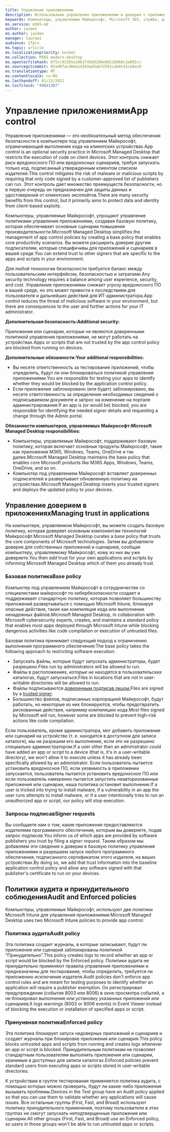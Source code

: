 ```yaml
---
title: Управление приложениями
description: Использование управления приложениями и доверия с приложениями
keywords: Компьютеры, управляемые Майкрософт, Microsoft 365, служба, документация
ms.service: m365-md
author: jaimeo
ms.author: jaimeo
manager: laurawi
audience: ITpro
ms.topic: article
ms.localizationpriority: normal
ms.collection: M365-modern-desktop
ms.openlocfilehash: 6f5cc923b5a18b1f45dd186e88228db8c3a891cc
ms.sourcegitcommit: 83a40facd66e14343ad3ab72591cab9c41ce6ac0
ms.translationtype: MT
ms.contentlocale: ru-RU
ms.lasthandoff: 01/13/2021
ms.locfileid: "49841307"
---
```

# <a name="app-control"></a><span data-ttu-id="22ee0-104">Управление приложениями</span><span class="sxs-lookup"><span data-stu-id="22ee0-104">App control</span></span>

<span data-ttu-id="22ee0-105">Управление приложениями — это необязательный метод обеспечения безопасности в компьютере под управлением Майкрософт, ограничивающий выполнение кода на клиентских устройствах.</span><span class="sxs-lookup"><span data-stu-id="22ee0-105">App control is an optional security practice in Microsoft Managed Desktop that restricts the execution of code on client devices.</span></span> <span data-ttu-id="22ee0-106">Этот контроль снижает риск вредоносного ПО или вредоносных сценариев, требуя запускать только код, подписанный утвержденным клиентом списком издателей.</span><span class="sxs-lookup"><span data-stu-id="22ee0-106">This control mitigates the risk of malware or malicious scripts by requiring that only code signed by a customer-approved list of publishers can run.</span></span> <span data-ttu-id="22ee0-107">Этот контроль дает множество преимуществ безопасности, но в первую очередь он предназначен для защиты данных и удостоверений от клиентских эксплойтов.</span><span class="sxs-lookup"><span data-stu-id="22ee0-107">There are many security benefits from this control, but it primarily aims to protect data and identity from client-based exploits.</span></span>

<span data-ttu-id="22ee0-108">Компьютеры, управляемые Майкрософт, упрощают управление политиками управления приложениями, создавая базовую политику, которая обеспечивает основные сценарии повышения производительности.</span><span class="sxs-lookup"><span data-stu-id="22ee0-108">Microsoft Managed Desktop simplifies the management of app control policies by creating a base policy that enables core productivity scenarios.</span></span> <span data-ttu-id="22ee0-109">Вы можете расширить доверие другим подписателям, которые специфичивы для приложений и сценариев в вашей среде.</span><span class="sxs-lookup"><span data-stu-id="22ee0-109">You can extend trust to other signers that are specific to the apps and scripts in your environment.</span></span> 


<span data-ttu-id="22ee0-110">Для любой технологии безопасности требуется баланс между пользовательским интерфейсом, безопасностью и затратами.</span><span class="sxs-lookup"><span data-stu-id="22ee0-110">Any security technology requires a balance among user experience, security, and cost.</span></span> <span data-ttu-id="22ee0-111">Управление приложениями снижает угрозу вредоносного ПО в вашей среде, но это может привести к последствиям для пользователя и дальнейших действий для ИТ-администратора.</span><span class="sxs-lookup"><span data-stu-id="22ee0-111">App control reduces the threat of malicious software in your environment, but there are consequences to the user and further actions for your IT administrator.</span></span>

<span data-ttu-id="22ee0-112">**Дополнительная безопасность:**</span><span class="sxs-lookup"><span data-stu-id="22ee0-112">**Additional security:**</span></span>

<span data-ttu-id="22ee0-113">Приложения или сценарии, которые не являются доверенными политикой управления приложениями, не могут работать на устройствах.</span><span class="sxs-lookup"><span data-stu-id="22ee0-113">Apps or scripts that are not trusted by the app control policy are blocked from running on devices.</span></span>

<span data-ttu-id="22ee0-114">**Дополнительные обязанности:**</span><span class="sxs-lookup"><span data-stu-id="22ee0-114">**Your additional responsibilities:**</span></span>

- <span data-ttu-id="22ee0-115">Вы несете ответственность за тестирование приложений, чтобы определить, будут ли они блокироваться политикой управления приложениями.</span><span class="sxs-lookup"><span data-stu-id="22ee0-115">You are responsible for testing your apps to identify whether they would be blocked by the application control policy.</span></span>
- <span data-ttu-id="22ee0-116">Если приложение заблокировано (или будет) заблокировано, вы несете ответственность за определение необходимых сведений о подписываемом документе и запрос на изменение на портале администрирования.</span><span class="sxs-lookup"><span data-stu-id="22ee0-116">If an app is (or would be) blocked, you are responsible for identifying the needed signer details and requesting a change through the Admin portal.</span></span>

<span data-ttu-id="22ee0-117">**Обязанности компьютеров, управляемых Майкрософт:**</span><span class="sxs-lookup"><span data-stu-id="22ee0-117">**Microsoft Managed Desktop responsibilities:**</span></span>

- <span data-ttu-id="22ee0-118">Компьютеры, управляемые Майкрософт, поддерживают базовую политику, которая включает основные продукты Майкрософт, такие как приложения M365, Windows, Teams, OneDrive и так далее.</span><span class="sxs-lookup"><span data-stu-id="22ee0-118">Microsoft Managed Desktop maintains the base policy that enables core Microsoft products like M365 Apps, Windows, Teams, OneDrive, and so on.</span></span>
- <span data-ttu-id="22ee0-119">Компьютер под управлением Майкрософт вставляет доверенных подписателей и развертывает обновленную политику на устройствах.</span><span class="sxs-lookup"><span data-stu-id="22ee0-119">Microsoft Managed Desktop inserts your trusted signers and deploys the updated policy to your devices.</span></span>


## <a name="managing-trust-in-applications"></a><span data-ttu-id="22ee0-120">Управление доверием в приложениях</span><span class="sxs-lookup"><span data-stu-id="22ee0-120">Managing trust in applications</span></span>

<span data-ttu-id="22ee0-121">На компьютере, управляемом Майкрософт, вы можете создать базовую политику, которая доверяет основным компонентам технологий Майкрософт.</span><span class="sxs-lookup"><span data-stu-id="22ee0-121">Microsoft Managed Desktop curates a base policy that trusts the core components of Microsoft technologies.</span></span> <span data-ttu-id="22ee0-122">Затем вы *добавляете* доверие для собственных приложений и сценариев, сообщая компьютеру, управляемому Майкрософт, кому из них вы уже доверяете.</span><span class="sxs-lookup"><span data-stu-id="22ee0-122">You then *add* trust for your own applications and scripts by informing Microsoft Managed Desktop which of them you already trust.</span></span>

### <a name="base-policy"></a><span data-ttu-id="22ee0-123">Базовая политика</span><span class="sxs-lookup"><span data-stu-id="22ee0-123">Base policy</span></span>

<span data-ttu-id="22ee0-124">Компьютер под управлением Майкрософт в сотрудничестве со специалистами майкрософт по кибербезопасности создает и поддерживает стандартную политику, которая позволяет большинству приложений развертываться с помощью Microsoft Intune, блокируя опасные действия, такие как компиляция кода или выполнение ненадежных файлов.</span><span class="sxs-lookup"><span data-stu-id="22ee0-124">Microsoft Managed Desktop, in collaboration with Microsoft cybersecurity experts, creates, and maintains a standard policy that enables most apps deployed through Microsoft Intune while blocking dangerous activities like code compilation or execution of untrusted files.</span></span>

<span data-ttu-id="22ee0-125">Базовая политика принимает следующий подход к ограничению выполнения программного обеспечения:</span><span class="sxs-lookup"><span data-stu-id="22ee0-125">The base policy takes the following approach to restricting software execution:</span></span>

- <span data-ttu-id="22ee0-126">Запускать файлы, которые будут запускать администраторы, будет разрешено.</span><span class="sxs-lookup"><span data-stu-id="22ee0-126">Files run by administrators will be allowed to run.</span></span>
- <span data-ttu-id="22ee0-127">Файлы в расположениях, *которые не* находятся в пользовательских каталогах, будут запускаться.</span><span class="sxs-lookup"><span data-stu-id="22ee0-127">Files in locations that are *not* in user-writable directories will be allowed to run.</span></span>
- <span data-ttu-id="22ee0-128">Файлы подписываются [доверенным подписав лицом.](#signer-requests)</span><span class="sxs-lookup"><span data-stu-id="22ee0-128">Files are signed by a [trusted signer](#signer-requests).</span></span>
- <span data-ttu-id="22ee0-129">Большинство файлов, подписанных корпорацией Майкрософт, будут работать, но некоторые из них блокируются, чтобы предотвратить рискованные действия, например компиляцию кода.</span><span class="sxs-lookup"><span data-stu-id="22ee0-129">Most files signed by Microsoft will run, however some are blocked to prevent high-risk actions like code compilation.</span></span>


<span data-ttu-id="22ee0-130">Если пользователь, кроме администратора, мог добавить приложение или сценарий на устройство (т. е. находится в доступном для записи каталоге), мы не разрешим его выполнение, если это не разрешено специально администратором.</span><span class="sxs-lookup"><span data-stu-id="22ee0-130">If a user other than an administrator could have added an app or script to a device (that is, it's in a user-writable directory), we won't allow it to execute unless it has already been specifically allowed by an administrator.</span></span> <span data-ttu-id="22ee0-131">Если пользователь пытается установить вредоносное ПО, если уязвимость в приложении запускается, пользователь пытается установить вредоносное ПО или если пользователь намеренно пытается запустить неавторизованные приложения или сценарии, наша политика остановит выполнение.</span><span class="sxs-lookup"><span data-stu-id="22ee0-131">If a user is tricked into trying to install malware, if a vulnerability in an app the user runs attempts to install malware, or if a user intentionally tries to run an unauthorized app or script, our policy will stop execution.</span></span>

### <a name="signer-requests"></a><span data-ttu-id="22ee0-132">Запросы подписав</span><span class="sxs-lookup"><span data-stu-id="22ee0-132">Signer requests</span></span>

<span data-ttu-id="22ee0-133">Вы сообщаете нам о том, какие приложения предоставляются издателями программного обеспечения, которым вы доверяете, подав запрос *подписав.*</span><span class="sxs-lookup"><span data-stu-id="22ee0-133">You inform us of which apps are provided by software publishers you trust by filing a *signer request*.</span></span> <span data-ttu-id="22ee0-134">Таким образом мы добавляем эти сведения о доверии в базовую политику управления приложениями и разрешаем запуск любого программного обеспечения, подписанного сертификатом этого издателя, на ваших устройствах.</span><span class="sxs-lookup"><span data-stu-id="22ee0-134">By doing so, we add that trust information into the baseline application control policy and allow any software signed with that publisher's certificate to run on your devices.</span></span>

## <a name="audit-and-enforced-policies"></a><span data-ttu-id="22ee0-135">Политики аудита и принудительного соблюдения</span><span class="sxs-lookup"><span data-stu-id="22ee0-135">Audit and Enforced policies</span></span>

<span data-ttu-id="22ee0-136">Компьютеры, управляемые Майкрософт, используют две политики Microsoft Intune для управления приложениями:</span><span class="sxs-lookup"><span data-stu-id="22ee0-136">Microsoft Managed Desktop uses two Microsoft Intune policies to provide app control:</span></span>

### <a name="audit-policy"></a><span data-ttu-id="22ee0-137">Политика аудита</span><span class="sxs-lookup"><span data-stu-id="22ee0-137">Audit policy</span></span>
<span data-ttu-id="22ee0-138">Эта политика создает журналы, в которые записывают, будут ли приложение или сценарий заблокированы политикой "Принудительно".</span><span class="sxs-lookup"><span data-stu-id="22ee0-138">This policy creates logs to record whether an app or script would be blocked by the Enforced policy.</span></span> <span data-ttu-id="22ee0-139">Политики аудита не принудительно применяют правила управления приложениями и предназначены для тестирования, чтобы определить, требуется ли приложению исключение издателя.</span><span class="sxs-lookup"><span data-stu-id="22ee0-139">Audit policies don't enforce app control rules and are meant for testing purposes to identify whether an application will require a publisher exemption.</span></span> <span data-ttu-id="22ee0-140">Он регистрировал предупреждения (события 8003 или 8006) в окне просмотра событий, а не блокировал выполнение или установку указанных приложений или сценариев.</span><span class="sxs-lookup"><span data-stu-id="22ee0-140">It logs warnings (8003 or 8006 events) in Event Viewer instead of blocking the execution or installation of specified apps or script.</span></span>

### <a name="enforced-policy"></a><span data-ttu-id="22ee0-141">Принуивная политика</span><span class="sxs-lookup"><span data-stu-id="22ee0-141">Enforced policy</span></span>
<span data-ttu-id="22ee0-142">Эта политика блокирует запуск недоверных приложений и сценариев и создает журналы при блокировке приложения или сценария.</span><span class="sxs-lookup"><span data-stu-id="22ee0-142">This policy blocks untrusted apps and scripts from running and creates logs whenever an app or script is blocked.</span></span> <span data-ttu-id="22ee0-143">Принудительным политикам не позволяет стандартным пользователям выполнять приложения или сценарии, хранимые в доступных для записи каталогах.</span><span class="sxs-lookup"><span data-stu-id="22ee0-143">Enforced policies prevent standard users from executing apps or scripts stored in user-writable directories.</span></span>

<span data-ttu-id="22ee0-144">К устройствам в группе тестирования применяется политика аудита, с помощью которых можно проверить, будут ли какие-либо приложения вызывать проблемы.</span><span class="sxs-lookup"><span data-stu-id="22ee0-144">Devices in the Test group have an Audit policy applied so that you can use them to validate whether any applications will cause issues.</span></span> <span data-ttu-id="22ee0-145">Все остальные группы (First, Fast, and Broad) используют политику принудительного применения, поэтому пользователи в этих группах не смогут запускать неподтверщенные приложения или сценарии.</span><span class="sxs-lookup"><span data-stu-id="22ee0-145">All other groups (First, Fast, and Broad) use an Enforced policy, so users in those groups won't be able to run untrusted apps or scripts.</span></span>







